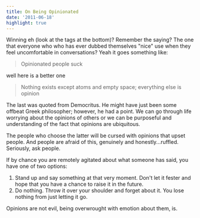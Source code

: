 ```yaml
---
title: On Being Opinionated
date: '2011-06-18'
highlight: true
---
```


Winning eh (look at the tags at the bottom)? Remember the saying? The one that
everyone who who has ever dubbed themselves "nice" use when they feel
uncomfortable in conversations? Yeah it goes something like:

> Opinionated people suck

well here is a better one

> Nothing exists except atoms and empty space; everything else is opinion

The last was quoted from Democritus. He might have just been some offbeat Greek
philosopher; however, he had a point. We can go through life worrying about the
opinions of others or we can be purposeful and understanding of the fact that
opinions are ubiquitous.

The people who choose the latter will be cursed with opinions that upset
people. And people are afraid of this, genuinely and honestly...ruffled.
Seriously, ask people.

If by chance you are remotely agitated about what someone has said, you have
one of two options:

1. Stand up and say something at that very moment. Don't let it fester and hope
	 that you have a chance to raise it in the future.
2. Do nothing. Throw it over your shoulder and forget about it. You lose
	 nothing from just letting it go.

Opinions are not evil, being overwrought with emotion about them, is.
